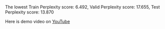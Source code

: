 The lowest Train Perplexity score: 6.492,  Valid Perplexity score: 17.655,  Test Perplexity score: 13.870

Here is demo video on [YouTube](https://www.youtube.com/watch?v=XamGspXtLqo)
